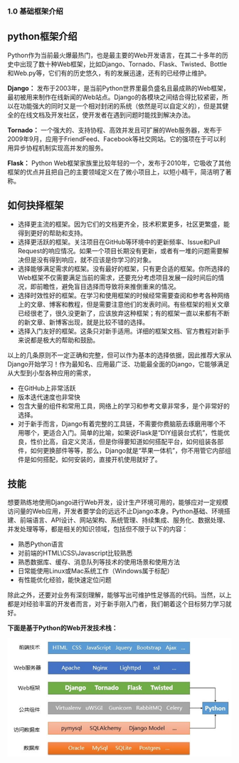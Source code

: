 ### 1.0 基础框架介绍

## python框架介绍

Python作为当前最火爆最热门，也是最主要的Web开发语言，在其二十多年的历史中出现了数十种Web框架，比如Django、Tornado、Flask、Twisted、Bottle和Web.py等，它们有的历史悠久，有的发展迅速，还有的已经停止维护。

**Django：** 发布于2003年，是当前Python世界里最负盛名且最成熟的Web框架，最初被用来制作在线新闻的Web站点。Django的各模块之间结合得比较紧密，所以在功能强大的同时又是一个相对封闭的系统（依然是可以自定义的），但是其健全的在线文档及开发社区，使开发者在遇到问题时能找到解决办法。

**Tornado：** 一个强大的、支持协程、高效并发且可扩展的Web服务器，发布于2009年9月，应用于FriendFeed、Facebook等社交网站。它的强项在于可以利用异步协程机制实现高并发的服务。

**Flask：** Python Web框架家族里比较年轻的一个，发布于2010年，它吸收了其他框架的优点并且把自己的主要领域定义在了微小项目上，以短小精干，简洁明了著称。

## 如何抉择框架

- 选择更主流的框架。因为它们的文档更齐全，技术积累更多，社区更繁盛，能得到更好的帮助和支持。
- 选择更活跃的框架。关注项目在GitHub等环境中的更新频率、Issue和Pull Request的响应情况。如果一个项目长期没有更新，或者有一堆的问题需要解决但是没有得到响应，就不应该是你学习的对象。
- 选择能够满足需求的框架。没有最好的框架，只有更合适的框架。你所选择的Web框架不仅需要满足当前的需求，还要充分考虑项目发展一段时间后的情况，即前瞻性，避免盲目选择而导致将来推倒重来的情况。
- 选择时效性好的框架。在学习和使用框架的时候经常需要查阅和参考各种网络上的文章、博客和教程，但是需要注意他们的发表时间。有些框架的相关文章已经很老了，很久没更新了，应该放弃这种框架；有的框架一直以来都有不断的新文章、新博客出现，就是比较不错的选择。
- 选择入门友好的框架。这条只对新手适用。详细的框架文档、官方教程对新手来说都是极大的帮助和鼓励。

以上的几条原则不一定正确和完整，但可以作为基本的选择依据，因此推荐大家从Django开始学习！作为最知名、应用最广泛、功能最全面的Django，它能够满足从大型到小型各种应用的需求，

- 在GitHub上非常活跃
- 版本迭代速度也非常快
- 包含大量的组件和常用工具，网络上的学习和参考文章非常多，是个非常好的选择。
- 对于新手而言，Django有着完整的工具链，不需要你费脑筋去琢磨用哪个不用哪个，更适合入门。简单的比喻，如果说Flask是“DIY组装台式机”，性能优良，性价比高，自定义灵活，但是你得要知道如何搭配平台，如何组装各部件，如何更换部件等等，那么，Django就是“苹果一体机”，你不用管它内部组件是如何搭配，如何安装的，直接开机使用就好了。

## 技能

想要熟练地使用Django进行Web开发，设计生产环境可用的，能够应对一定规模访问量的Web应用，开发者要学会的远远不止Django本身。Python基础、环境搭建、前端语言、API设计、网站架构、系统管理、持续集成、服务化、数据处理、并发处理等等，都是相关的知识领域，包括但不限于以下的内容：

- 熟悉Python语言
- 对前端的HTML\CSS\Javascript比较熟悉
- 熟悉数据库、缓存、消息队列等技术的使用场景和使用方法
- 日常能使用Linux或Mac系统工作（Windows属于标配）
- 有性能优化经验，能快速定位问题

除此之外，还要对业务有深刻理解，能够写出可维护性足够高的代码。当然，以上都是对经验丰富的开发者而言，对于新手刚入门者，我们朝着这个目标努力学习就好。

**下面是基于Python的Web开发技术栈：**

![img](图片\2019-10-08-154820.jpg)